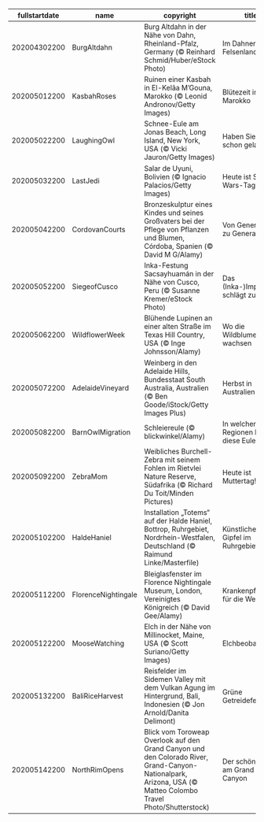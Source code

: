 |fullstartdate|name|copyright|title|image|
|--|--|--|--|--|
202004302200|BurgAltdahn|Burg Altdahn in der Nähe von Dahn, Rheinland-Pfalz, Germany (© Reinhard Schmid/Huber/eStock Photo)|Im Dahner Felsenland|![](/de-DE/2020/05/202004302200BurgAltdahn.jpg)|
202005012200|KasbahRoses|Ruinen einer Kasbah in El-Kelâa M’Gouna, Marokko (© Leonid Andronov/Getty Images)|Blütezeit in Marokko|![](/de-DE/2020/05/202005012200KasbahRoses.jpg)|
202005022200|LaughingOwl|Schnee-Eule am Jonas Beach, Long Island, New York, USA (© Vicki Jauron/Getty Images)|Haben Sie heute schon gelacht?|![](/de-DE/2020/05/202005022200LaughingOwl.jpg)|
202005032200|LastJedi|Salar de Uyuni, Bolivien (© Ignacio Palacios/Getty Images)|Heute ist Star-Wars-Tag|![](/de-DE/2020/05/202005032200LastJedi.jpg)|
202005042200|CordovanCourts|Bronzeskulptur eines Kindes und seines Großvaters bei der Pflege von Pflanzen und Blumen, Córdoba, Spanien (© David M G/Alamy)|Von Generation zu Generation|![](/de-DE/2020/05/202005042200CordovanCourts.jpg)|
202005052200|SiegeofCusco|Inka-Festung Sacsayhuamán in der Nähe von Cusco, Peru (© Susanne Kremer/eStock Photo)|Das (Inka-)Imperium schlägt zurück|![](/de-DE/2020/05/202005052200SiegeofCusco.jpg)|
202005062200|WildflowerWeek|Blühende Lupinen an einer alten Straße im Texas Hill Country, USA (© Inge Johnsson/Alamy)|Wo die Wildblumen wachsen|![](/de-DE/2020/05/202005062200WildflowerWeek.jpg)|
202005072200|AdelaideVineyard|Weinberg in den Adelaide Hills, Bundesstaat South Australia, Australien (© Ben Goode/iStock/Getty Images Plus)|Herbst in Australien|![](/de-DE/2020/05/202005072200AdelaideVineyard.jpg)|
202005082200|BarnOwlMigration|Schleiereule (© blickwinkel/Alamy)|In welchen Regionen lebt diese Eulenart?|![](/de-DE/2020/05/202005082200BarnOwlMigration.jpg)|
202005092200|ZebraMom|Weibliches Burchell-Zebra mit seinem Fohlen im Rietvlei Nature Reserve, Südafrika (© Richard Du Toit/Minden Pictures)|Heute ist Muttertag!|![](/de-DE/2020/05/202005092200ZebraMom.jpg)|
202005102200|HaldeHaniel|Installation „Totems“ auf der Halde Haniel, Bottrop, Ruhrgebiet, Nordrhein-Westfalen, Deutschland (© Raimund Linke/Masterfile)|Künstlicher Gipfel im Ruhrgebiet|![](/de-DE/2020/05/202005102200HaldeHaniel.jpg)|
202005112200|FlorenceNightingale|Bleiglasfenster im Florence Nightingale Museum, London, Vereinigtes Königreich (© David Gee/Alamy)|Krankenpflege für die Welt|![](/de-DE/2020/05/202005112200FlorenceNightingale.jpg)|
202005122200|MooseWatching|Elch in der Nähe von Millinocket, Maine, USA (© Scott Suriano/Getty Images)|Elchbeobachtung|![](/de-DE/2020/05/202005122200MooseWatching.jpg)|
202005132200|BaliRiceHarvest|Reisfelder im Sidemen Valley mit dem Vulkan Agung im Hintergrund, Bali, Indonesien (© Jon Arnold/Danita Delimont)|Grüne Getreidefelder|![](/de-DE/2020/05/202005132200BaliRiceHarvest.jpg)|
202005142200|NorthRimOpens|Blick vom Toroweap Overlook auf den Grand Canyon und den Colorado River, Grand-Canyon-Nationalpark, Arizona, USA (© Matteo Colombo Travel Photo/Shutterstock)|Der schönste Ort am Grand Canyon|![](/de-DE/2020/05/202005142200NorthRimOpens.jpg)|
